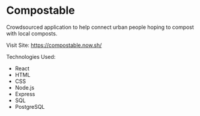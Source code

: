 # Compostable

Crowdsourced application to help connect urban people hoping to compost with local composts.

Visit Site: https://compostable.now.sh/

Technologies Used: 
* React
* HTML
* CSS
* Node.js
* Express
* SQL
* PostgreSQL
